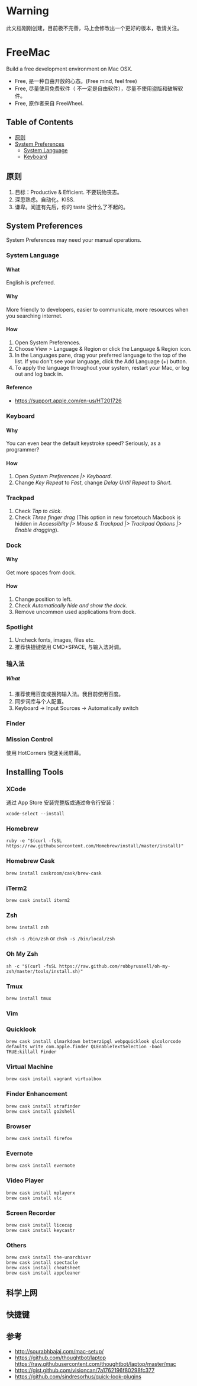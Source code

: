 # Warning

此文档刚刚创建，目前极不完善，马上会修改出一个更好的版本，敬请关注。

# FreeMac

Build a free development environment on Mac OSX.

* Free, 是一种自由开放的心态。(Free mind, feel free)
* Free, 尽量使用免费软件（ 不一定是自由软件），尽量不使用盗版和破解软件。
* Free, 原作者来自 FreeWheel.

## Table of Contents

* [原则](#原则)
* [System Preferences](#system-preferences)
  * [System Language](#system-language)
  * [Keyboard](#keyboard)

## 原则

1. 目标：Productive & Efficient. 不要玩物丧志。
2. 深思熟虑。自动化。KISS.
3. 谦卑。闻道有先后，你的 taste 没什么了不起的。

## System Preferences

System Preferences may need your manual operations.

### System Language

#### What

English is preferred.

#### Why

More friendly to developers, easier to communicate, more resources when you searching internet.

#### How

1. Open System Preferences.
2. Choose View > Language & Region or click the Language & Region icon.
3. In the Languages pane, drag your preferred language to the top of the list. If you don't see your language, click the Add Language (+) button.
4. To apply the language throughout your system, restart your Mac, or log out and log back in.

#### Reference

* https://support.apple.com/en-us/HT201726

### Keyboard

#### Why

You can even bear the default keystroke speed? Seriously, as a programmer?

#### How

1. Open *System Preferences |> Keyboard*.
2. Change *Key Repeat* to *Fast*, change *Delay Until Repeat* to *Short*.

### Trackpad

1. Check *Tap to click*.
2. Check *Three finger drag* (This option in new forcetouch Macbook is hidden in *Accessiblity |> Mouse & Trackpad |> Trackpad Options |> Enable dragging*).

### Dock

#### Why

Get more spaces from dock.

#### How

1. Change position to left.
2. Check *Automatically hide and show the dock*.
3. Remove uncommon used applications from dock.

### Spotlight

1. Uncheck fonts, images, files etc.
2. 推荐快捷键使用 CMD+SPACE, 与输入法对调。

### 输入法

##### What

1. 推荐使用百度或搜狗输入法。我目前使用百度。
2. 同步词库与个人配置。
3. Keyboard -> Input Sources -> Automatically switch

### Finder

### Mission Control

使用 HotCorners 快速关闭屏幕。

## Installing Tools

### XCode

通过 App Store 安装完整版或通过命令行安装：

```
xcode-select --install
```

### Homebrew

```
ruby -e "$(curl -fsSL https://raw.githubusercontent.com/Homebrew/install/master/install)"
```

### Homebrew Cask

```
brew install caskroom/cask/brew-cask
```

### iTerm2

```
brew cask install iterm2
```

### Zsh

```
brew install zsh
```

`chsh -s /bin/zsh` or `chsh -s /bin/local/zsh`

### Oh My Zsh

```
sh -c "$(curl -fsSL https://raw.github.com/robbyrussell/oh-my-zsh/master/tools/install.sh)"
```

### Tmux

```
brew install tmux
```

### Vim

### Quicklook

```
brew cask install qlmarkdown betterzipql webpquicklook qlcolorcode
defaults write com.apple.finder QLEnableTextSelection -bool TRUE;killall Finder
```

### Virtual Machine

```
brew cask install vagrant virtualbox
```

### Finder Enhancement

```
brew cask install xtrafinder
brew cask install go2shell
```

### Browser

```
brew cask install firefox
```

### Evernote

```
brew cask install evernote
```

### Video Player

```
brew cask install mplayerx
brew cask install vlc
```

### Screen Recorder

```
brew cask install licecap
brew cask install keycastr
```

### Others

```
brew cask install the-unarchiver
brew cask install spectacle
brew cask install cheatsheet
brew cask install appcleaner
```

## 科学上网

## 快捷键

## 参考

* http://sourabhbajaj.com/mac-setup/
* https://github.com/thoughtbot/laptop https://raw.githubusercontent.com/thoughtbot/laptop/master/mac
* https://gist.github.com/visioncan/7a1762196f80298fc377
* https://github.com/sindresorhus/quick-look-plugins
